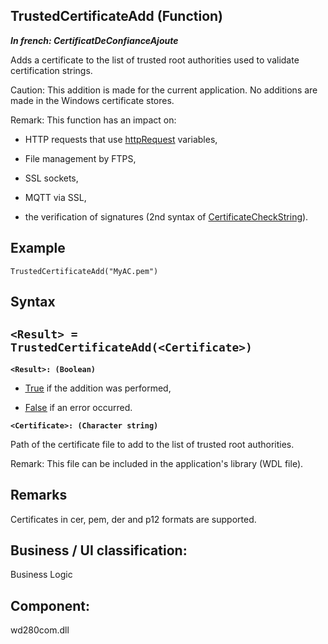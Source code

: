 
## TrustedCertificateAdd (Function)

***In french: CertificatDeConfianceAjoute***



<a name="XUse"></a>
<a name="Use"></a>
<a name="description"></a>
Adds a certificate to the list of trusted root authorities used to validate certification strings. 

Caution: This addition is made for the current application. No additions are made in the Windows certificate stores.

Remark: This function has an impact on: 

- HTTP requests that use [httpRequest](../WDLang3/1000021158.md) variables,

- File management by FTPS,

- SSL sockets, 

- MQTT via SSL,

- the verification of signatures (2nd syntax of [CertificateCheckString](../WDLang1/1000019298.md)).



<a name="Example1"></a>
<a name="sample_code"></a>

## Example


```wl
TrustedCertificateAdd("MyAC.pem")
```

<a name="XSYNTAX"></a>

## Syntax
<a name="SYNTAX1"></a>

`<Result> = TrustedCertificateAdd(<Certificate>)`
---

**`<Result>: (Boolean)`**



- <u><u><u><u>True</u></u></u></u> if the addition was performed,

- <u><u><u><u>False</u></u></u></u> if an error occurred. 




**`<Certificate>: (Character string)`**

Path of the certificate file to add to the list of trusted root authorities. 

Remark: This file can be included in the application's library (WDL file).



<a name="NOTE0"></a>
<a name="NOTE0_1"></a>

## Remarks
Certificates in cer, pem, der and p12 formats are supported.

<a name="XComponent"></a>

## Business / UI classification:
Business Logic
## Component:
wd280com.dll
